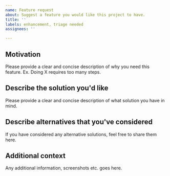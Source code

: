 ```yaml
---
name: Feature request
about: Suggest a feature you would like this project to have.
title: ''
labels: enhancement, triage needed
assignees: ''

---
```


## Motivation
Please provide a clear and concise description of why you need this feature. Ex. Doing X requires too many steps.

## Describe the solution you'd like
Please provide a clear and concise description of what solution you have in mind.

## Describe alternatives that you've considered
If you have considered any alternative solutions, feel free to share them here.

## Additional context
Any additional information, screenshots etc. goes here.
